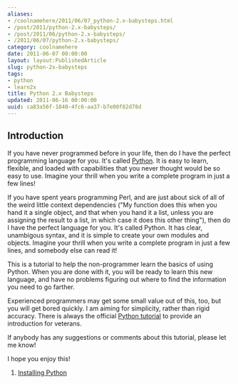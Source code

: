 ```yaml
---
aliases:
- /coolnamehere/2011/06/07_python-2.x-babysteps.html
- /post/2011/python-2.x-babysteps/
- /post/2011/06/python-2.x-babysteps/
- /2011/06/07/python-2.x-babysteps/
category: coolnamehere
date: 2011-06-07 00:00:00
layout: layout:PublishedArticle
slug: python-2x-babysteps
tags:
- python
- learn2x
title: Python 2.x Babysteps
updated: 2011-06-16 00:00:00
uuid: ca83a56f-1840-4fc6-aa37-b7e00f82d78d
---
```


<!--more-->
[Python]: http://python.org

## Introduction

If you have never programmed before in your life, then do I have the perfect 
programming language for you. It's called [Python][]. It is easy to learn, 
flexible, and loaded with capabilities that you never thought would be so easy 
to use. Imagine your thrill when you write a complete program in just a few lines!

If you have spent years programming Perl, and are just about sick of all of the 
weird little context dependencies ("My function does this when you hand it a 
single object, and that when you hand it a list, unless you are assigning the 
result to a list, in which case it does this other thing"), then do I have the 
perfect language for you. It's called Python. It has clear, unambigous syntax, 
and it is simple to create your own modules and objects. Imagine your thrill 
when you write a complete program in just a few lines, and somebody else can 
read it!

This is a tutorial to help the non-programmer learn the basics of using 
Python. When you are done with it, you will be ready to learn this new 
language, and have no problems figuring out where to find the information you 
need to go farther.

[Python tutorial]: http://docs.python.org/tutorial

Experienced programmers may get some small value out of this, too, but you will 
get bored quickly. I am aiming for simplicity, rather than rigid accuracy. 
There is always the official [Python tutorial][] to provide an introduction for 
veterans.

If anybody has any suggestions or comments about this tutorial, please let me know!

I hope you enjoy this!

1. [Installing Python](/post/2011/06/python-2-babysteps-01-installing-python-2)